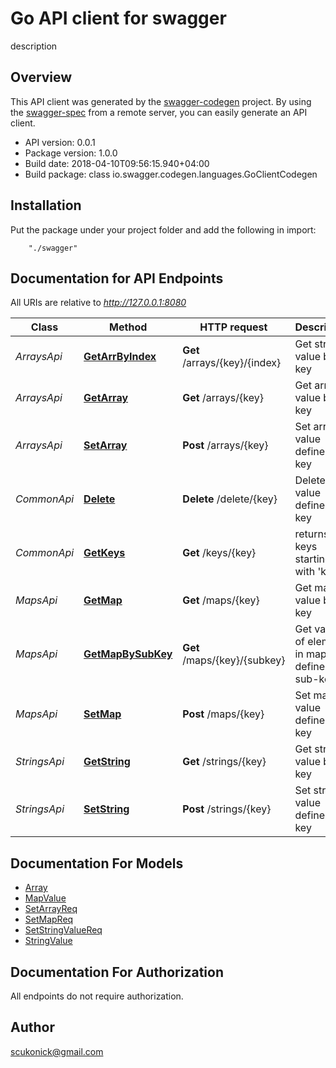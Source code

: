 # Go API client for swagger

description

## Overview
This API client was generated by the [swagger-codegen](https://github.com/swagger-api/swagger-codegen) project.  By using the [swagger-spec](https://github.com/swagger-api/swagger-spec) from a remote server, you can easily generate an API client.

- API version: 0.0.1
- Package version: 1.0.0
- Build date: 2018-04-10T09:56:15.940+04:00
- Build package: class io.swagger.codegen.languages.GoClientCodegen

## Installation
Put the package under your project folder and add the following in import:
```
    "./swagger"
```

## Documentation for API Endpoints

All URIs are relative to *http://127.0.0.1:8080*

Class | Method | HTTP request | Description
------------ | ------------- | ------------- | -------------
*ArraysApi* | [**GetArrByIndex**](docs/ArraysApi.md#getarrbyindex) | **Get** /arrays/{key}/{index} | Get string value by key
*ArraysApi* | [**GetArray**](docs/ArraysApi.md#getarray) | **Get** /arrays/{key} | Get array value by key
*ArraysApi* | [**SetArray**](docs/ArraysApi.md#setarray) | **Post** /arrays/{key} | Set array value defined by key
*CommonApi* | [**Delete**](docs/CommonApi.md#delete) | **Delete** /delete/{key} | Deletes value defined by key
*CommonApi* | [**GetKeys**](docs/CommonApi.md#getkeys) | **Get** /keys/{key} | returns keys starting with &#39;key&#39;
*MapsApi* | [**GetMap**](docs/MapsApi.md#getmap) | **Get** /maps/{key} | Get map value by key
*MapsApi* | [**GetMapBySubKey**](docs/MapsApi.md#getmapbysubkey) | **Get** /maps/{key}/{subkey} | Get value of element in map defined by sub-key
*MapsApi* | [**SetMap**](docs/MapsApi.md#setmap) | **Post** /maps/{key} | Set map value defined by key
*StringsApi* | [**GetString**](docs/StringsApi.md#getstring) | **Get** /strings/{key} | Get string value by key
*StringsApi* | [**SetString**](docs/StringsApi.md#setstring) | **Post** /strings/{key} | Set string value defined by key


## Documentation For Models

 - [Array](docs/Array.md)
 - [MapValue](docs/MapValue.md)
 - [SetArrayReq](docs/SetArrayReq.md)
 - [SetMapReq](docs/SetMapReq.md)
 - [SetStringValueReq](docs/SetStringValueReq.md)
 - [StringValue](docs/StringValue.md)


## Documentation For Authorization

 All endpoints do not require authorization.


## Author

scukonick@gmail.com

